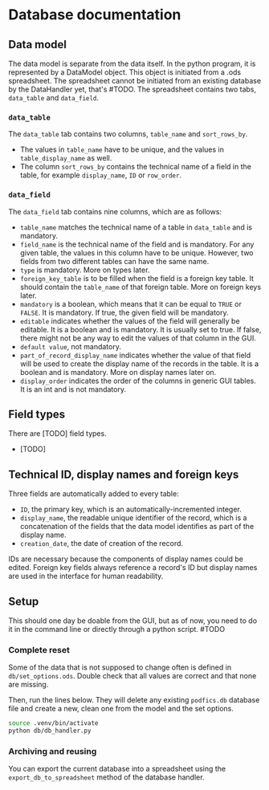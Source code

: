 # Database documentation

## Data model

The data model is separate from the data itself.
In the python program, it is represented by a DataModel object. This object is initiated from a .ods spreadsheet.
The spreadsheet cannot be initiated from an existing database by the DataHandler yet, that's #TODO.
The spreadsheet contains two tabs, `data_table` and `data_field`.

### `data_table`

The `data_table` tab contains two columns, `table_name` and `sort_rows_by`.

- The values in `table_name` have to be unique, and the values in `table_display_name` as well.
- The column `sort_rows_by` contains the technical name of a field in the table, for example `display_name`, `ID` or `row_order`.

### `data_field`

The `data_field` tab contains nine columns, which are as follows:

- `table_name` matches the technical name of a table in `data_table` and is mandatory.
- `field_name` is the technical name of the field and is mandatory. For any given table, the values in this column have to be unique. However, two fields from two different tables can have the same name.
- `type` is mandatory. More on types later.
- `foreign_key_table` is to be filled when the field is a foreign key table. It should contain the `table_name` of that foreign table. More on foreign keys later.
- `mandatory` is a boolean, which means that it can be equal to `TRUE` or `FALSE`. It is mandatory. If true, the given field will be mandatory.
- `editable` indicates whether the values of the field will generally be editable. It is a boolean and is mandatory. It is usually set to true. If false, there might not be any way to edit the values of that column in the GUI.
- `default value`, not mandatory.
- `part_of_record_display_name` indicates whether the value of that field will be used to create the display name of the records in the table. It is a boolean and is mandatory. More on display names later on.
- `display_order` indicates the order of the columns in generic GUI tables. It is an int and is not mandatory.

## Field types

There are [TODO] field types.

- [TODO]

## Technical ID, display names and foreign keys

Three fields are automatically added to every table:

- `ID`, the primary key, which is an automatically-incremented integer.
- `display_name`, the readable unique identifier of the record, which is a concatenation of the fields that the data model identifies as part of the display name.
- `creation_date`, the date of creation of the record.

IDs are necessary because the components of display names could be edited. Foreign key fields always reference a record's ID but display names are used in the interface for human readability.

## Setup

This should one day be doable from the GUI, but as of now, you need to do it in the command line or directly through a python script. #TODO

### Complete reset

Some of the data that is not supposed to change often is defined in `db/set_options.ods`. Double check that all values are correct and that none are missing.

Then, run the lines below. They will delete any existing `podfics.db` database file and create a new, clean one from the model and the set options.

```bash
source .venv/bin/activate
python db/db_handler.py
```

### Archiving and reusing

You can export the current database into a spreadsheet using the `export_db_to_spreadsheet` method of the database handler.

